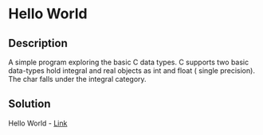 # Hello World

## Description

A simple program exploring the basic C data types. 
C supports two basic data-types hold integral and real objects as int and float ( single precision). 
The char falls under the integral category.

## Solution

Hello World - [Link](https://github.com/rammya29/Emertxe-Internship/blob/main/Advanced%20-%20C/Sample%20Programs/Chapter-1%20:%20%20Basic%20Refresher/Program-1%20:%20Hello%20World/hello_world.c)
